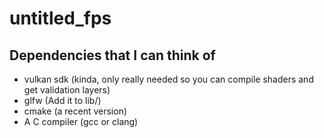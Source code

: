 # untitled_fps
## Dependencies that I can think of
- vulkan sdk (kinda, only really needed so you can compile shaders and get validation layers)
- glfw (Add it to lib/)
- cmake (a recent version)
- A C compiler (gcc or clang)
